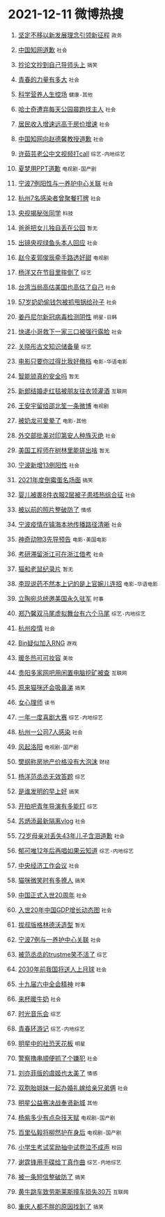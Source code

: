 # 2021-12-11 微博热搜 
1. [坚定不移以新发展理念引领新征程](https://m.weibo.cn/search?containerid=100103type%3D1%26t%3D10%26q%3D%23%E5%9D%9A%E5%AE%9A%E4%B8%8D%E7%A7%BB%E4%BB%A5%E6%96%B0%E5%8F%91%E5%B1%95%E7%90%86%E5%BF%B5%E5%BC%95%E9%A2%86%E6%96%B0%E5%BE%81%E7%A8%8B%23&isnewpage=1&extparam=seat%3D1%26pos%3D0%26dgr%3D0%26c_type%3D51%26filter_type%3Drealtimehot%26cate%3D10103%26display_time%3D1639177949%26pre_seqid%3D1639177949908019839235&luicode=10000011&lfid=106003type%3D25%26t%3D3%26disable_hot%3D1%26filter_type%3Drealtimehot) `政务` 

2. [中国知网道歉](https://m.weibo.cn/search?containerid=100103type%3D1%26t%3D10%26q%3D%23%E4%B8%AD%E5%9B%BD%E7%9F%A5%E7%BD%91%E9%81%93%E6%AD%89%23&isnewpage=1&extparam=seat%3D1%26filter_type%3Drealtimehot%26dgr%3D0%26cate%3D0%26pos%3D0%26realpos%3D1%26flag%3D0%26c_type%3D31%26display_time%3D1639177949%26pre_seqid%3D1639177949908019839235&luicode=10000011&lfid=106003type%3D25%26t%3D3%26disable_hot%3D1%26filter_type%3Drealtimehot) `社会` 

3. [抄论文抄到自己导师头上](https://m.weibo.cn/search?containerid=100103type%3D1%26t%3D10%26q%3D%23%E6%8A%84%E8%AE%BA%E6%96%87%E6%8A%84%E5%88%B0%E8%87%AA%E5%B7%B1%E5%AF%BC%E5%B8%88%E5%A4%B4%E4%B8%8A%23&isnewpage=1&extparam=seat%3D1%26filter_type%3Drealtimehot%26dgr%3D0%26cate%3D0%26pos%3D1%26realpos%3D2%26flag%3D2%26c_type%3D31%26display_time%3D1639177949%26pre_seqid%3D1639177949908019839235&luicode=10000011&lfid=106003type%3D25%26t%3D3%26disable_hot%3D1%26filter_type%3Drealtimehot) `搞笑` 

4. [青春的力量有多大](https://m.weibo.cn/search?containerid=100103type%3D1%26t%3D10%26q%3D%23%E9%9D%92%E6%98%A5%E7%9A%84%E5%8A%9B%E9%87%8F%E6%9C%89%E5%A4%9A%E5%A4%A7%23&isnewpage=1&extparam=seat%3D1%26filter_type%3Drealtimehot%26dgr%3D0%26cate%3D0%26pos%3D2%26realpos%3D3%26flag%3D0%26c_type%3D31%26display_time%3D1639177949%26pre_seqid%3D1639177949908019839235&luicode=10000011&lfid=106003type%3D25%26t%3D3%26disable_hot%3D1%26filter_type%3Drealtimehot) `社会` 

5. [科学营养人生控场](https://m.weibo.cn/search?containerid=100103type%3D1%26t%3D10%26q%3D%23%E7%A7%91%E5%AD%A6%E8%90%A5%E5%85%BB%E4%BA%BA%E7%94%9F%E6%8E%A7%E5%9C%BA%23&isnewpage=1&extparam=seat%3D1%26filter_type%3Drealtimehot%26dgr%3D0%26cate%3D0%26topic_ad%3D1%26pos%3D3%26c_type%3D31%26adid%3D141619%26display_time%3D1639177949%26pre_seqid%3D1639177949908019839235&luicode=10000011&lfid=106003type%3D25%26t%3D3%26disable_hot%3D1%26filter_type%3Drealtimehot) `健康-其他` 

6. [哈士奇遭弃每天公园晨跑找主人](https://m.weibo.cn/search?containerid=100103type%3D1%26t%3D10%26q%3D%23%E5%93%88%E5%A3%AB%E5%A5%87%E9%81%AD%E5%BC%83%E6%AF%8F%E5%A4%A9%E5%85%AC%E5%9B%AD%E6%99%A8%E8%B7%91%E6%89%BE%E4%B8%BB%E4%BA%BA%23&isnewpage=1&extparam=seat%3D1%26filter_type%3Drealtimehot%26dgr%3D0%26cate%3D0%26pos%3D4%26realpos%3D4%26flag%3D0%26c_type%3D31%26display_time%3D1639177949%26pre_seqid%3D1639177949908019839235&luicode=10000011&lfid=106003type%3D25%26t%3D3%26disable_hot%3D1%26filter_type%3Drealtimehot) `社会` 

7. [居民收入增速远高于房价增速](https://m.weibo.cn/search?containerid=100103type%3D1%26t%3D10%26q%3D%23%E5%B1%85%E6%B0%91%E6%94%B6%E5%85%A5%E5%A2%9E%E9%80%9F%E8%BF%9C%E9%AB%98%E4%BA%8E%E6%88%BF%E4%BB%B7%E5%A2%9E%E9%80%9F%23&isnewpage=1&extparam=seat%3D1%26filter_type%3Drealtimehot%26dgr%3D0%26cate%3D0%26pos%3D5%26realpos%3D5%26flag%3D0%26c_type%3D31%26display_time%3D1639177949%26pre_seqid%3D1639177949908019839235&luicode=10000011&lfid=106003type%3D25%26t%3D3%26disable_hot%3D1%26filter_type%3Drealtimehot) `社会` 

8. [中国知网向赵德馨教授道歉](https://m.weibo.cn/search?containerid=100103type%3D1%26t%3D10%26q%3D%23%E4%B8%AD%E5%9B%BD%E7%9F%A5%E7%BD%91%E5%90%91%E8%B5%B5%E5%BE%B7%E9%A6%A8%E6%95%99%E6%8E%88%E9%81%93%E6%AD%89%23&isnewpage=1&extparam=seat%3D1%26filter_type%3Drealtimehot%26dgr%3D0%26cate%3D0%26pos%3D6%26realpos%3D6%26flag%3D0%26c_type%3D31%26display_time%3D1639177949%26pre_seqid%3D1639177949908019839235&luicode=10000011&lfid=106003type%3D25%26t%3D3%26disable_hot%3D1%26filter_type%3Drealtimehot) `社会` 

9. [许茹芸老公中文视频打call](https://m.weibo.cn/search?containerid=100103type%3D1%26t%3D10%26q%3D%23%E8%AE%B8%E8%8C%B9%E8%8A%B8%E8%80%81%E5%85%AC%E4%B8%AD%E6%96%87%E8%A7%86%E9%A2%91%E6%89%93call%23&isnewpage=1&extparam=seat%3D1%26filter_type%3Drealtimehot%26dgr%3D0%26cate%3D0%26pos%3D7%26realpos%3D7%26flag%3D1024%26c_type%3D31%26display_time%3D1639177949%26pre_seqid%3D1639177949908019839235&luicode=10000011&lfid=106003type%3D25%26t%3D3%26disable_hot%3D1%26filter_type%3Drealtimehot) `综艺-内地综艺` 

10. [夏梦用PPT道歉](https://m.weibo.cn/search?containerid=100103type%3D1%26t%3D10%26q%3D%E5%A4%8F%E6%A2%A6%E7%94%A8PPT%E9%81%93%E6%AD%89&isnewpage=1&extparam=seat%3D1%26filter_type%3Drealtimehot%26dgr%3D0%26cate%3D0%26pos%3D8%26realpos%3D8%26flag%3D256%26c_type%3D31%26display_time%3D1639177949%26pre_seqid%3D1639177949908019839235&luicode=10000011&lfid=106003type%3D25%26t%3D3%26disable_hot%3D1%26filter_type%3Drealtimehot) `电视剧-国产剧` 

11. [宁波7例阳性与一养护中心关联](https://m.weibo.cn/search?containerid=100103type%3D1%26t%3D10%26q%3D%23%E5%AE%81%E6%B3%A27%E4%BE%8B%E9%98%B3%E6%80%A7%E4%B8%8E%E4%B8%80%E5%85%BB%E6%8A%A4%E4%B8%AD%E5%BF%83%E5%85%B3%E8%81%94%23&isnewpage=1&extparam=seat%3D1%26filter_type%3Drealtimehot%26dgr%3D0%26cate%3D0%26pos%3D9%26realpos%3D9%26flag%3D0%26c_type%3D31%26display_time%3D1639177949%26pre_seqid%3D1639177949908019839235&luicode=10000011&lfid=106003type%3D25%26t%3D3%26disable_hot%3D1%26filter_type%3Drealtimehot) `社会` 

12. [杭州7名感染者曾聚餐打牌](https://m.weibo.cn/search?containerid=100103type%3D1%26t%3D10%26q%3D%23%E6%9D%AD%E5%B7%9E7%E5%90%8D%E6%84%9F%E6%9F%93%E8%80%85%E6%9B%BE%E8%81%9A%E9%A4%90%E6%89%93%E7%89%8C%23&isnewpage=1&extparam=seat%3D1%26filter_type%3Drealtimehot%26dgr%3D0%26cate%3D0%26pos%3D10%26realpos%3D10%26flag%3D0%26c_type%3D31%26display_time%3D1639177949%26pre_seqid%3D1639177949908019839235&luicode=10000011&lfid=106003type%3D25%26t%3D3%26disable_hot%3D1%26filter_type%3Drealtimehot) `社会` 

13. [央视揭秘张同学](https://m.weibo.cn/search?containerid=100103type%3D1%26t%3D10%26q%3D%23%E5%A4%AE%E8%A7%86%E6%8F%AD%E7%A7%98%E5%BC%A0%E5%90%8C%E5%AD%A6%23&isnewpage=1&extparam=seat%3D1%26filter_type%3Drealtimehot%26dgr%3D0%26cate%3D0%26pos%3D11%26realpos%3D11%26flag%3D0%26c_type%3D31%26display_time%3D1639177949%26pre_seqid%3D1639177949908019839235&luicode=10000011&lfid=106003type%3D25%26t%3D3%26disable_hot%3D1%26filter_type%3Drealtimehot) `科技` 

14. [爸爸把女儿独自丢在公园](https://m.weibo.cn/search?containerid=100103type%3D1%26t%3D10%26q%3D%E7%88%B8%E7%88%B8%E6%8A%8A%E5%A5%B3%E5%84%BF%E7%8B%AC%E8%87%AA%E4%B8%A2%E5%9C%A8%E5%85%AC%E5%9B%AD&isnewpage=1&extparam=seat%3D1%26filter_type%3Drealtimehot%26dgr%3D0%26cate%3D0%26pos%3D12%26realpos%3D12%26flag%3D1%26c_type%3D31%26display_time%3D1639177949%26pre_seqid%3D1639177949908019839235&luicode=10000011&lfid=106003type%3D25%26t%3D3%26disable_hot%3D1%26filter_type%3Drealtimehot) `暂无` 

15. [出镜央视绿鱼头本人回应](https://m.weibo.cn/search?containerid=100103type%3D1%26t%3D10%26q%3D%23%E5%87%BA%E9%95%9C%E5%A4%AE%E8%A7%86%E7%BB%BF%E9%B1%BC%E5%A4%B4%E6%9C%AC%E4%BA%BA%E5%9B%9E%E5%BA%94%23&isnewpage=1&extparam=seat%3D1%26filter_type%3Drealtimehot%26dgr%3D0%26cate%3D0%26pos%3D13%26realpos%3D13%26flag%3D0%26c_type%3D31%26display_time%3D1639177949%26pre_seqid%3D1639177949908019839235&luicode=10000011&lfid=106003type%3D25%26t%3D3%26disable_hot%3D1%26filter_type%3Drealtimehot) `社会` 

16. [赵今麦郭俊辰牵手路透好甜](https://m.weibo.cn/search?containerid=100103type%3D1%26t%3D10%26q%3D%23%E8%B5%B5%E4%BB%8A%E9%BA%A6%E9%83%AD%E4%BF%8A%E8%BE%B0%E7%89%B5%E6%89%8B%E8%B7%AF%E9%80%8F%E5%A5%BD%E7%94%9C%23&isnewpage=1&extparam=seat%3D1%26filter_type%3Drealtimehot%26dgr%3D0%26cate%3D0%26pos%3D14%26realpos%3D14%26flag%3D0%26c_type%3D31%26display_time%3D1639177949%26pre_seqid%3D1639177949908019839235&luicode=10000011&lfid=106003type%3D25%26t%3D3%26disable_hot%3D1%26filter_type%3Drealtimehot) `电视剧` 

17. [杨洋又在节目里摔倒了](https://m.weibo.cn/search?containerid=100103type%3D1%26t%3D10%26q%3D%23%E6%9D%A8%E6%B4%8B%E5%8F%88%E5%9C%A8%E8%8A%82%E7%9B%AE%E9%87%8C%E6%91%94%E5%80%92%E4%BA%86%23&isnewpage=1&extparam=seat%3D1%26filter_type%3Drealtimehot%26dgr%3D0%26cate%3D0%26pos%3D15%26realpos%3D15%26flag%3D1024%26c_type%3D31%26display_time%3D1639177949%26pre_seqid%3D1639177949908019839235&luicode=10000011&lfid=106003type%3D25%26t%3D3%26disable_hot%3D1%26filter_type%3Drealtimehot) `综艺` 

18. [台湾当局高估美国也高估了自己](https://m.weibo.cn/search?containerid=100103type%3D1%26t%3D10%26q%3D%23%E5%8F%B0%E6%B9%BE%E5%BD%93%E5%B1%80%E9%AB%98%E4%BC%B0%E7%BE%8E%E5%9B%BD%E4%B9%9F%E9%AB%98%E4%BC%B0%E4%BA%86%E8%87%AA%E5%B7%B1%23&isnewpage=1&extparam=seat%3D1%26filter_type%3Drealtimehot%26dgr%3D0%26cate%3D0%26pos%3D16%26realpos%3D16%26flag%3D0%26c_type%3D31%26display_time%3D1639177949%26pre_seqid%3D1639177949908019839235&luicode=10000011&lfid=106003type%3D25%26t%3D3%26disable_hot%3D1%26filter_type%3Drealtimehot) `社会` 

19. [57岁奶奶偷钱包被抓甩锅给孙子](https://m.weibo.cn/search?containerid=100103type%3D1%26t%3D10%26q%3D%2357%E5%B2%81%E5%A5%B6%E5%A5%B6%E5%81%B7%E9%92%B1%E5%8C%85%E8%A2%AB%E6%8A%93%E7%94%A9%E9%94%85%E7%BB%99%E5%AD%99%E5%AD%90%23&isnewpage=1&extparam=seat%3D1%26filter_type%3Drealtimehot%26dgr%3D0%26cate%3D0%26pos%3D17%26realpos%3D17%26flag%3D0%26c_type%3D31%26display_time%3D1639177949%26pre_seqid%3D1639177949908019839235&luicode=10000011&lfid=106003type%3D25%26t%3D3%26disable_hot%3D1%26filter_type%3Drealtimehot) `社会` 

20. [姜丹尼尔新冠病毒检测阴性](https://m.weibo.cn/search?containerid=100103type%3D1%26t%3D10%26q%3D%23%E5%A7%9C%E4%B8%B9%E5%B0%BC%E5%B0%94%E6%96%B0%E5%86%A0%E7%97%85%E6%AF%92%E6%A3%80%E6%B5%8B%E9%98%B4%E6%80%A7%23&isnewpage=1&extparam=seat%3D1%26filter_type%3Drealtimehot%26dgr%3D0%26cate%3D0%26pos%3D18%26realpos%3D18%26flag%3D0%26c_type%3D31%26display_time%3D1639177949%26pre_seqid%3D1639177949908019839235&luicode=10000011&lfid=106003type%3D25%26t%3D3%26disable_hot%3D1%26filter_type%3Drealtimehot) `明星-日韩` 

21. [快递小哥救下一家三口被强行露脸](https://m.weibo.cn/search?containerid=100103type%3D1%26t%3D10%26q%3D%23%E5%BF%AB%E9%80%92%E5%B0%8F%E5%93%A5%E6%95%91%E4%B8%8B%E4%B8%80%E5%AE%B6%E4%B8%89%E5%8F%A3%E8%A2%AB%E5%BC%BA%E8%A1%8C%E9%9C%B2%E8%84%B8%23&isnewpage=1&extparam=seat%3D1%26filter_type%3Drealtimehot%26dgr%3D0%26cate%3D0%26pos%3D19%26realpos%3D19%26flag%3D0%26c_type%3D31%26display_time%3D1639177949%26pre_seqid%3D1639177949908019839235&luicode=10000011&lfid=106003type%3D25%26t%3D3%26disable_hot%3D1%26filter_type%3Drealtimehot) `社会` 

22. [关晓彤古文知识储备量](https://m.weibo.cn/search?containerid=100103type%3D1%26t%3D10%26q%3D%23%E5%85%B3%E6%99%93%E5%BD%A4%E5%8F%A4%E6%96%87%E7%9F%A5%E8%AF%86%E5%82%A8%E5%A4%87%E9%87%8F%23&isnewpage=1&extparam=seat%3D1%26filter_type%3Drealtimehot%26dgr%3D0%26cate%3D0%26pos%3D20%26realpos%3D20%26flag%3D0%26c_type%3D31%26display_time%3D1639177949%26pre_seqid%3D1639177949908019839235&luicode=10000011&lfid=106003type%3D25%26t%3D3%26disable_hot%3D1%26filter_type%3Drealtimehot) `综艺` 

23. [电影只要你过得比我好撤档](https://m.weibo.cn/search?containerid=100103type%3D1%26t%3D10%26q%3D%23%E7%94%B5%E5%BD%B1%E5%8F%AA%E8%A6%81%E4%BD%A0%E8%BF%87%E5%BE%97%E6%AF%94%E6%88%91%E5%A5%BD%E6%92%A4%E6%A1%A3%23&isnewpage=1&extparam=seat%3D1%26filter_type%3Drealtimehot%26dgr%3D0%26cate%3D0%26pos%3D21%26realpos%3D21%26flag%3D513%26c_type%3D31%26display_time%3D1639177949%26pre_seqid%3D1639177949908019839235&luicode=10000011&lfid=106003type%3D25%26t%3D3%26disable_hot%3D1%26filter_type%3Drealtimehot) `电影-华语电影` 

24. [智能锁真的安全吗](https://m.weibo.cn/search?containerid=100103type%3D1%26t%3D10%26q%3D%E6%99%BA%E8%83%BD%E9%94%81%E7%9C%9F%E7%9A%84%E5%AE%89%E5%85%A8%E5%90%97&isnewpage=1&extparam=seat%3D1%26filter_type%3Drealtimehot%26dgr%3D0%26cate%3D0%26pos%3D22%26realpos%3D22%26flag%3D0%26c_type%3D31%26display_time%3D1639177949%26pre_seqid%3D1639177949908019839235&luicode=10000011&lfid=106003type%3D25%26t%3D3%26disable_hot%3D1%26filter_type%3Drealtimehot) `暂无` 

25. [新郎结婚走红毯被朋友往衣领灌酒](https://m.weibo.cn/search?containerid=100103type%3D1%26t%3D10%26q%3D%23%E6%96%B0%E9%83%8E%E7%BB%93%E5%A9%9A%E8%B5%B0%E7%BA%A2%E6%AF%AF%E8%A2%AB%E6%9C%8B%E5%8F%8B%E5%BE%80%E8%A1%A3%E9%A2%86%E7%81%8C%E9%85%92%23&isnewpage=1&extparam=seat%3D1%26filter_type%3Drealtimehot%26dgr%3D0%26cate%3D0%26pos%3D23%26realpos%3D23%26flag%3D0%26c_type%3D31%26display_time%3D1639177949%26pre_seqid%3D1639177949908019839235&luicode=10000011&lfid=106003type%3D25%26t%3D3%26disable_hot%3D1%26filter_type%3Drealtimehot) `互联网` 

26. [王安宇留给邵北笙一条微博](https://m.weibo.cn/search?containerid=100103type%3D1%26t%3D10%26q%3D%23%E7%8E%8B%E5%AE%89%E5%AE%87%E7%95%99%E7%BB%99%E9%82%B5%E5%8C%97%E7%AC%99%E4%B8%80%E6%9D%A1%E5%BE%AE%E5%8D%9A%23&isnewpage=1&extparam=seat%3D1%26filter_type%3Drealtimehot%26dgr%3D0%26cate%3D0%26pos%3D24%26realpos%3D24%26flag%3D257%26c_type%3D31%26display_time%3D1639177949%26pre_seqid%3D1639177949908019839235&luicode=10000011&lfid=106003type%3D25%26t%3D3%26disable_hot%3D1%26filter_type%3Drealtimehot) `电视剧` 

27. [被奶龙可爱晕了](https://m.weibo.cn/search?containerid=100103type%3D1%26t%3D10%26q%3D%23%E8%A2%AB%E5%A5%B6%E9%BE%99%E5%8F%AF%E7%88%B1%E6%99%95%E4%BA%86%23&isnewpage=1&extparam=seat%3D1%26filter_type%3Drealtimehot%26dgr%3D0%26cate%3D0%26pos%3D25%26realpos%3D25%26flag%3D0%26c_type%3D31%26display_time%3D1639177949%26pre_seqid%3D1639177949908019839235&luicode=10000011&lfid=106003type%3D25%26t%3D3%26disable_hot%3D1%26filter_type%3Drealtimehot) `电影-其他` 

28. [外交部批美对印第安人种族灭绝](https://m.weibo.cn/search?containerid=100103type%3D1%26t%3D10%26q%3D%23%E5%A4%96%E4%BA%A4%E9%83%A8%E6%89%B9%E7%BE%8E%E5%AF%B9%E5%8D%B0%E7%AC%AC%E5%AE%89%E4%BA%BA%E7%A7%8D%E6%97%8F%E7%81%AD%E7%BB%9D%23&isnewpage=1&extparam=seat%3D1%26filter_type%3Drealtimehot%26dgr%3D0%26cate%3D0%26pos%3D26%26realpos%3D26%26flag%3D1%26c_type%3D31%26display_time%3D1639177949%26pre_seqid%3D1639177949908019839235&luicode=10000011&lfid=106003type%3D25%26t%3D3%26disable_hot%3D1%26filter_type%3Drealtimehot) `社会` 

29. [美国工程师在树林里能搓出啥](https://m.weibo.cn/search?containerid=100103type%3D1%26t%3D10%26q%3D%E7%BE%8E%E5%9B%BD%E5%B7%A5%E7%A8%8B%E5%B8%88%E5%9C%A8%E6%A0%91%E6%9E%97%E9%87%8C%E8%83%BD%E6%90%93%E5%87%BA%E5%95%A5&isnewpage=1&extparam=seat%3D1%26filter_type%3Drealtimehot%26dgr%3D0%26cate%3D0%26pos%3D27%26realpos%3D27%26flag%3D0%26c_type%3D31%26display_time%3D1639177949%26pre_seqid%3D1639177949908019839235&luicode=10000011&lfid=106003type%3D25%26t%3D3%26disable_hot%3D1%26filter_type%3Drealtimehot) `暂无` 

30. [宁波新增13例阳性](https://m.weibo.cn/search?containerid=100103type%3D1%26t%3D10%26q%3D%23%E5%AE%81%E6%B3%A2%E6%96%B0%E5%A2%9E13%E4%BE%8B%E9%98%B3%E6%80%A7%23&isnewpage=1&extparam=seat%3D1%26filter_type%3Drealtimehot%26dgr%3D0%26cate%3D0%26pos%3D28%26realpos%3D28%26flag%3D0%26c_type%3D31%26display_time%3D1639177949%26pre_seqid%3D1639177949908019839235&luicode=10000011&lfid=106003type%3D25%26t%3D3%26disable_hot%3D1%26filter_type%3Drealtimehot) `社会` 

31. [2021年度倒霉蛋名场面](https://m.weibo.cn/search?containerid=100103type%3D1%26t%3D10%26q%3D%232021%E5%B9%B4%E5%BA%A6%E5%80%92%E9%9C%89%E8%9B%8B%E5%90%8D%E5%9C%BA%E9%9D%A2%23&isnewpage=1&extparam=seat%3D1%26filter_type%3Drealtimehot%26dgr%3D0%26cate%3D0%26pos%3D29%26realpos%3D29%26flag%3D1%26c_type%3D31%26display_time%3D1639177949%26pre_seqid%3D1639177949908019839235&luicode=10000011&lfid=106003type%3D25%26t%3D3%26disable_hot%3D1%26filter_type%3Drealtimehot) `搞笑` 

32. [婴儿被裹8件衣服2层被子患捂热综合征](https://m.weibo.cn/search?containerid=100103type%3D1%26t%3D10%26q%3D%23%E5%A9%B4%E5%84%BF%E8%A2%AB%E8%A3%B98%E4%BB%B6%E8%A1%A3%E6%9C%8D2%E5%B1%82%E8%A2%AB%E5%AD%90%E6%82%A3%E6%8D%82%E7%83%AD%E7%BB%BC%E5%90%88%E5%BE%81%23&isnewpage=1&extparam=seat%3D1%26filter_type%3Drealtimehot%26dgr%3D0%26cate%3D0%26pos%3D30%26realpos%3D30%26flag%3D0%26c_type%3D31%26display_time%3D1639177949%26pre_seqid%3D1639177949908019839235&luicode=10000011&lfid=106003type%3D25%26t%3D3%26disable_hot%3D1%26filter_type%3Drealtimehot) `社会` 

33. [被以前的照片整破防了](https://m.weibo.cn/search?containerid=100103type%3D1%26t%3D10%26q%3D%23%E8%A2%AB%E4%BB%A5%E5%89%8D%E7%9A%84%E7%85%A7%E7%89%87%E6%95%B4%E7%A0%B4%E9%98%B2%E4%BA%86%23&isnewpage=1&extparam=seat%3D1%26filter_type%3Drealtimehot%26dgr%3D0%26cate%3D0%26pos%3D31%26realpos%3D31%26flag%3D0%26c_type%3D31%26display_time%3D1639177949%26pre_seqid%3D1639177949908019839235&luicode=10000011&lfid=106003type%3D25%26t%3D3%26disable_hot%3D1%26filter_type%3Drealtimehot) `情感` 

34. [宁波疫情在镇海本地传播路径清晰](https://m.weibo.cn/search?containerid=100103type%3D1%26t%3D10%26q%3D%23%E5%AE%81%E6%B3%A2%E7%96%AB%E6%83%85%E5%9C%A8%E9%95%87%E6%B5%B7%E6%9C%AC%E5%9C%B0%E4%BC%A0%E6%92%AD%E8%B7%AF%E5%BE%84%E6%B8%85%E6%99%B0%23&isnewpage=1&extparam=seat%3D1%26filter_type%3Drealtimehot%26dgr%3D0%26cate%3D0%26pos%3D32%26realpos%3D32%26flag%3D0%26c_type%3D31%26display_time%3D1639177949%26pre_seqid%3D1639177949908019839235&luicode=10000011&lfid=106003type%3D25%26t%3D3%26disable_hot%3D1%26filter_type%3Drealtimehot) `社会` 

35. [神奇动物3先导预告](https://m.weibo.cn/search?containerid=100103type%3D1%26t%3D10%26q%3D%23%E7%A5%9E%E5%A5%87%E5%8A%A8%E7%89%A93%E5%85%88%E5%AF%BC%E9%A2%84%E5%91%8A%23&isnewpage=1&extparam=seat%3D1%26filter_type%3Drealtimehot%26dgr%3D0%26cate%3D0%26pos%3D33%26realpos%3D33%26flag%3D0%26c_type%3D31%26display_time%3D1639177949%26pre_seqid%3D1639177949908019839235&luicode=10000011&lfid=106003type%3D25%26t%3D3%26disable_hot%3D1%26filter_type%3Drealtimehot) `电影-美国电影` 

36. [考研滞留浙江可在浙江借考](https://m.weibo.cn/search?containerid=100103type%3D1%26t%3D10%26q%3D%23%E8%80%83%E7%A0%94%E6%BB%9E%E7%95%99%E6%B5%99%E6%B1%9F%E5%8F%AF%E5%9C%A8%E6%B5%99%E6%B1%9F%E5%80%9F%E8%80%83%23&isnewpage=1&extparam=seat%3D1%26filter_type%3Drealtimehot%26dgr%3D0%26cate%3D0%26pos%3D34%26realpos%3D34%26flag%3D0%26c_type%3D31%26display_time%3D1639177949%26pre_seqid%3D1639177949908019839235&luicode=10000011&lfid=106003type%3D25%26t%3D3%26disable_hot%3D1%26filter_type%3Drealtimehot) `社会` 

37. [猫和老鼠纪录片](https://m.weibo.cn/search?containerid=100103type%3D1%26t%3D10%26q%3D%E7%8C%AB%E5%92%8C%E8%80%81%E9%BC%A0%E7%BA%AA%E5%BD%95%E7%89%87&isnewpage=1&extparam=seat%3D1%26filter_type%3Drealtimehot%26dgr%3D0%26cate%3D0%26pos%3D35%26realpos%3D35%26flag%3D1%26c_type%3D31%26display_time%3D1639177949%26pre_seqid%3D1639177949908019839235&luicode=10000011&lfid=106003type%3D25%26t%3D3%26disable_hot%3D1%26filter_type%3Drealtimehot) `暂无` 

38. [李现说药不然本上记的是上官婉儿连招](https://m.weibo.cn/search?containerid=100103type%3D1%26t%3D10%26q%3D%23%E6%9D%8E%E7%8E%B0%E8%AF%B4%E8%8D%AF%E4%B8%8D%E7%84%B6%E6%9C%AC%E4%B8%8A%E8%AE%B0%E7%9A%84%E6%98%AF%E4%B8%8A%E5%AE%98%E5%A9%89%E5%84%BF%E8%BF%9E%E6%8B%9B%23&isnewpage=1&extparam=seat%3D1%26filter_type%3Drealtimehot%26dgr%3D0%26cate%3D0%26pos%3D36%26realpos%3D36%26flag%3D512%26c_type%3D31%26display_time%3D1639177949%26pre_seqid%3D1639177949908019839235&luicode=10000011&lfid=106003type%3D25%26t%3D3%26disable_hot%3D1%26filter_type%3Drealtimehot) `电影-华语电影` 

39. [立陶宛总统邀美国永久驻军](https://m.weibo.cn/search?containerid=100103type%3D1%26t%3D10%26q%3D%23%E7%AB%8B%E9%99%B6%E5%AE%9B%E6%80%BB%E7%BB%9F%E9%82%80%E7%BE%8E%E5%9B%BD%E6%B0%B8%E4%B9%85%E9%A9%BB%E5%86%9B%23&isnewpage=1&extparam=seat%3D1%26filter_type%3Drealtimehot%26dgr%3D0%26cate%3D0%26pos%3D37%26realpos%3D37%26flag%3D0%26c_type%3D31%26display_time%3D1639177949%26pre_seqid%3D1639177949908019839235&luicode=10000011&lfid=106003type%3D25%26t%3D3%26disable_hot%3D1%26filter_type%3Drealtimehot) `时事` 

40. [郑乃馨双马尾虚拟舞台有六个马尾](https://m.weibo.cn/search?containerid=100103type%3D1%26t%3D10%26q%3D%23%E9%83%91%E4%B9%83%E9%A6%A8%E5%8F%8C%E9%A9%AC%E5%B0%BE%E8%99%9A%E6%8B%9F%E8%88%9E%E5%8F%B0%E6%9C%89%E5%85%AD%E4%B8%AA%E9%A9%AC%E5%B0%BE%23&isnewpage=1&extparam=seat%3D1%26filter_type%3Drealtimehot%26dgr%3D0%26cate%3D0%26pos%3D38%26realpos%3D38%26flag%3D0%26c_type%3D31%26display_time%3D1639177949%26pre_seqid%3D1639177949908019839235&luicode=10000011&lfid=106003type%3D25%26t%3D3%26disable_hot%3D1%26filter_type%3Drealtimehot) `综艺-内地综艺` 

41. [杭州疫情](https://m.weibo.cn/search?containerid=100103type%3D1%26t%3D10%26q%3D%E6%9D%AD%E5%B7%9E%E7%96%AB%E6%83%85&isnewpage=1&extparam=seat%3D1%26filter_type%3Drealtimehot%26dgr%3D0%26cate%3D0%26pos%3D39%26realpos%3D39%26flag%3D0%26c_type%3D31%26display_time%3D1639177949%26pre_seqid%3D1639177949908019839235&luicode=10000011&lfid=106003type%3D25%26t%3D3%26disable_hot%3D1%26filter_type%3Drealtimehot) `社会` 

42. [Bin疑似加入RNG](https://m.weibo.cn/search?containerid=100103type%3D1%26t%3D10%26q%3DBin%E7%96%91%E4%BC%BC%E5%8A%A0%E5%85%A5RNG&isnewpage=1&extparam=seat%3D1%26filter_type%3Drealtimehot%26dgr%3D0%26cate%3D0%26pos%3D40%26realpos%3D40%26flag%3D0%26c_type%3D31%26display_time%3D1639177949%26pre_seqid%3D1639177949908019839235&luicode=10000011&lfid=106003type%3D25%26t%3D3%26disable_hot%3D1%26filter_type%3Drealtimehot) `游戏` 

43. [暖冬热可可妆容](https://m.weibo.cn/search?containerid=100103type%3D1%26t%3D10%26q%3D%23%E6%9A%96%E5%86%AC%E7%83%AD%E5%8F%AF%E5%8F%AF%E5%A6%86%E5%AE%B9%23&isnewpage=1&extparam=seat%3D1%26filter_type%3Drealtimehot%26dgr%3D0%26cate%3D0%26pos%3D41%26realpos%3D41%26flag%3D1%26c_type%3D31%26display_time%3D1639177949%26pre_seqid%3D1639177949908019839235&luicode=10000011&lfid=106003type%3D25%26t%3D3%26disable_hot%3D1%26filter_type%3Drealtimehot) `美妆` 

44. [贵阳多家网吧用闲置电脑挖矿被查](https://m.weibo.cn/search?containerid=100103type%3D1%26t%3D10%26q%3D%23%E8%B4%B5%E9%98%B3%E5%A4%9A%E5%AE%B6%E7%BD%91%E5%90%A7%E7%94%A8%E9%97%B2%E7%BD%AE%E7%94%B5%E8%84%91%E6%8C%96%E7%9F%BF%E8%A2%AB%E6%9F%A5%23&isnewpage=1&extparam=seat%3D1%26filter_type%3Drealtimehot%26dgr%3D0%26cate%3D0%26pos%3D42%26realpos%3D42%26flag%3D0%26c_type%3D31%26display_time%3D1639177949%26pre_seqid%3D1639177949908019839235&luicode=10000011&lfid=106003type%3D25%26t%3D3%26disable_hot%3D1%26filter_type%3Drealtimehot) `互联网` 

45. [原来猫咪还会吸鼻涕](https://m.weibo.cn/search?containerid=100103type%3D1%26t%3D10%26q%3D%23%E5%8E%9F%E6%9D%A5%E7%8C%AB%E5%92%AA%E8%BF%98%E4%BC%9A%E5%90%B8%E9%BC%BB%E6%B6%95%23&isnewpage=1&extparam=seat%3D1%26filter_type%3Drealtimehot%26dgr%3D0%26cate%3D0%26pos%3D43%26realpos%3D43%26flag%3D0%26c_type%3D31%26display_time%3D1639177949%26pre_seqid%3D1639177949908019839235&luicode=10000011&lfid=106003type%3D25%26t%3D3%26disable_hot%3D1%26filter_type%3Drealtimehot) `搞笑` 

46. [女心理师](https://m.weibo.cn/search?containerid=100103type%3D1%26t%3D10%26q%3D%E5%A5%B3%E5%BF%83%E7%90%86%E5%B8%88&isnewpage=1&extparam=seat%3D1%26filter_type%3Drealtimehot%26dgr%3D0%26cate%3D0%26pos%3D44%26realpos%3D44%26flag%3D256%26c_type%3D31%26display_time%3D1639177949%26pre_seqid%3D1639177949908019839235&luicode=10000011&lfid=106003type%3D25%26t%3D3%26disable_hot%3D1%26filter_type%3Drealtimehot) `读书` 

47. [一年一度喜剧大赛](https://m.weibo.cn/search?containerid=100103type%3D1%26t%3D10%26q%3D%E4%B8%80%E5%B9%B4%E4%B8%80%E5%BA%A6%E5%96%9C%E5%89%A7%E5%A4%A7%E8%B5%9B&isnewpage=1&extparam=seat%3D1%26filter_type%3Drealtimehot%26dgr%3D0%26cate%3D0%26pos%3D45%26realpos%3D45%26flag%3D1024%26c_type%3D31%26display_time%3D1639177949%26pre_seqid%3D1639177949908019839235&luicode=10000011&lfid=106003type%3D25%26t%3D3%26disable_hot%3D1%26filter_type%3Drealtimehot) `综艺-内地综艺` 

48. [杭州一公司7人感染](https://m.weibo.cn/search?containerid=100103type%3D1%26t%3D10%26q%3D%23%E6%9D%AD%E5%B7%9E%E4%B8%80%E5%85%AC%E5%8F%B87%E4%BA%BA%E6%84%9F%E6%9F%93%23&isnewpage=1&extparam=seat%3D1%26filter_type%3Drealtimehot%26dgr%3D0%26cate%3D0%26pos%3D46%26realpos%3D46%26flag%3D0%26c_type%3D31%26display_time%3D1639177949%26pre_seqid%3D1639177949908019839235&luicode=10000011&lfid=106003type%3D25%26t%3D3%26disable_hot%3D1%26filter_type%3Drealtimehot) `社会` 

49. [风起洛阳](https://m.weibo.cn/search?containerid=100103type%3D1%26t%3D10%26q%3D%E9%A3%8E%E8%B5%B7%E6%B4%9B%E9%98%B3&isnewpage=1&extparam=seat%3D1%26filter_type%3Drealtimehot%26dgr%3D0%26cate%3D0%26pos%3D47%26realpos%3D47%26flag%3D256%26c_type%3D31%26display_time%3D1639177949%26pre_seqid%3D1639177949908019839235&luicode=10000011&lfid=106003type%3D25%26t%3D3%26disable_hot%3D1%26filter_type%3Drealtimehot) `电视剧-国产剧` 

50. [樊纲称房地产价格没有大泡沫](https://m.weibo.cn/search?containerid=100103type%3D1%26t%3D10%26q%3D%23%E6%A8%8A%E7%BA%B2%E7%A7%B0%E6%88%BF%E5%9C%B0%E4%BA%A7%E4%BB%B7%E6%A0%BC%E6%B2%A1%E6%9C%89%E5%A4%A7%E6%B3%A1%E6%B2%AB%23&isnewpage=1&extparam=seat%3D1%26filter_type%3Drealtimehot%26dgr%3D0%26cate%3D0%26pos%3D48%26realpos%3D48%26flag%3D0%26c_type%3D31%26display_time%3D1639177949%26pre_seqid%3D1639177949908019839235&luicode=10000011&lfid=106003type%3D25%26t%3D3%26disable_hot%3D1%26filter_type%3Drealtimehot) `财经` 

51. [杨洋范丞丞无效答题](https://m.weibo.cn/search?containerid=100103type%3D1%26t%3D10%26q%3D%23%E6%9D%A8%E6%B4%8B%E8%8C%83%E4%B8%9E%E4%B8%9E%E6%97%A0%E6%95%88%E7%AD%94%E9%A2%98%23&isnewpage=1&extparam=seat%3D1%26filter_type%3Drealtimehot%26dgr%3D0%26cate%3D0%26pos%3D49%26realpos%3D49%26flag%3D1024%26c_type%3D31%26display_time%3D1639177949%26pre_seqid%3D1639177949908019839235&luicode=10000011&lfid=106003type%3D25%26t%3D3%26disable_hot%3D1%26filter_type%3Drealtimehot) `综艺` 

52. [是谁发明的早上好](https://m.weibo.cn/search?containerid=100103type%3D1%26t%3D10%26q%3D%23%E6%98%AF%E8%B0%81%E5%8F%91%E6%98%8E%E7%9A%84%E6%97%A9%E4%B8%8A%E5%A5%BD%23&isnewpage=1&extparam=seat%3D1%26filter_type%3Drealtimehot%26dgr%3D0%26cate%3D0%26pos%3D50%26realpos%3D50%26flag%3D1%26c_type%3D31%26display_time%3D1639177949%26pre_seqid%3D1639177949908019839235&luicode=10000011&lfid=106003type%3D25%26t%3D3%26disable_hot%3D1%26filter_type%3Drealtimehot) `搞笑` 

53. [开拍吧青年导演有多能打](https://m.weibo.cn/search?containerid=100103type%3D1%26t%3D10%26q%3D%23%E5%BC%80%E6%8B%8D%E5%90%A7%E9%9D%92%E5%B9%B4%E5%AF%BC%E6%BC%94%E6%9C%89%E5%A4%9A%E8%83%BD%E6%89%93%23&isnewpage=1&extparam=seat%3D1%26filter_type%3Drealtimehot%26dgr%3D0%26cate%3D0%26topic_ad%3D1%26pos%3D6%26c_type%3D31%26adid%3D141718%26display_time%3D1639174333%26pre_seqid%3D1639174333823919839231&luicode=10000011&lfid=106003type%3D25%26t%3D3%26disable_hot%3D1%26filter_type%3Drealtimehot) `综艺` 

54. [苏炳添最新隔离vlog](https://m.weibo.cn/search?containerid=100103type%3D1%26t%3D10%26q%3D%23%E8%8B%8F%E7%82%B3%E6%B7%BB%E6%9C%80%E6%96%B0%E9%9A%94%E7%A6%BBvlog%23&isnewpage=1&extparam=seat%3D1%26filter_type%3Drealtimehot%26dgr%3D0%26cate%3D0%26pos%3D29%26realpos%3D29%26flag%3D0%26c_type%3D31%26display_time%3D1639174333%26pre_seqid%3D1639174333823919839231&luicode=10000011&lfid=106003type%3D25%26t%3D3%26disable_hot%3D1%26filter_type%3Drealtimehot) `社会` 

55. [72岁母亲对丢失43年儿子含泪道歉](https://m.weibo.cn/search?containerid=100103type%3D1%26t%3D10%26q%3D%2372%E5%B2%81%E6%AF%8D%E4%BA%B2%E5%AF%B9%E4%B8%A2%E5%A4%B143%E5%B9%B4%E5%84%BF%E5%AD%90%E5%90%AB%E6%B3%AA%E9%81%93%E6%AD%89%23&isnewpage=1&extparam=seat%3D1%26filter_type%3Drealtimehot%26dgr%3D0%26cate%3D0%26pos%3D47%26realpos%3D47%26flag%3D0%26c_type%3D31%26display_time%3D1639174333%26pre_seqid%3D1639174333823919839231&luicode=10000011&lfid=106003type%3D25%26t%3D3%26disable_hot%3D1%26filter_type%3Drealtimehot) `社会` 

56. [郁可唯12年后再唱如果云知道](https://m.weibo.cn/search?containerid=100103type%3D1%26t%3D10%26q%3D%23%E9%83%81%E5%8F%AF%E5%94%AF12%E5%B9%B4%E5%90%8E%E5%86%8D%E5%94%B1%E5%A6%82%E6%9E%9C%E4%BA%91%E7%9F%A5%E9%81%93%23&isnewpage=1&extparam=seat%3D1%26filter_type%3Drealtimehot%26dgr%3D0%26cate%3D0%26pos%3D48%26realpos%3D48%26flag%3D1024%26c_type%3D31%26display_time%3D1639174333%26pre_seqid%3D1639174333823919839231&luicode=10000011&lfid=106003type%3D25%26t%3D3%26disable_hot%3D1%26filter_type%3Drealtimehot) `综艺-内地综艺` 

57. [中央经济工作会议](https://m.weibo.cn/search?containerid=100103type%3D1%26t%3D10%26q%3D%23%E4%B8%AD%E5%A4%AE%E7%BB%8F%E6%B5%8E%E5%B7%A5%E4%BD%9C%E4%BC%9A%E8%AE%AE%23&isnewpage=1&extparam=seat%3D1%26filter_type%3Drealtimehot%26dgr%3D0%26cate%3D0%26pos%3D49%26realpos%3D49%26flag%3D0%26c_type%3D31%26display_time%3D1639174333%26pre_seqid%3D1639174333823919839231&luicode=10000011&lfid=106003type%3D25%26t%3D3%26disable_hot%3D1%26filter_type%3Drealtimehot) `社会` 

58. [猫咪微笑时有多撩人](https://m.weibo.cn/search?containerid=100103type%3D1%26t%3D10%26q%3D%23%E7%8C%AB%E5%92%AA%E5%BE%AE%E7%AC%91%E6%97%B6%E6%9C%89%E5%A4%9A%E6%92%A9%E4%BA%BA%23&isnewpage=1&extparam=seat%3D1%26filter_type%3Drealtimehot%26dgr%3D0%26cate%3D0%26pos%3D50%26realpos%3D50%26flag%3D0%26c_type%3D31%26display_time%3D1639174333%26pre_seqid%3D1639174333823919839231&luicode=10000011&lfid=106003type%3D25%26t%3D3%26disable_hot%3D1%26filter_type%3Drealtimehot) `搞笑` 

59. [中国正式入世20周年](https://m.weibo.cn/search?containerid=100103type%3D1%26t%3D10%26q%3D%23%E4%B8%AD%E5%9B%BD%E6%AD%A3%E5%BC%8F%E5%85%A5%E4%B8%9620%E5%91%A8%E5%B9%B4%23&isnewpage=1&extparam=seat%3D1%26filter_type%3Drealtimehot%26dgr%3D0%26cate%3D0%26pos%3D31%26realpos%3D32%26flag%3D0%26c_type%3D31%26display_time%3D1639170652%26pre_seqid%3D16391706528750253652382&luicode=10000011&lfid=106003type%3D25%26t%3D3%26disable_hot%3D1%26filter_type%3Drealtimehot) `社会` 

60. [入世20年中国GDP增长动态图](https://m.weibo.cn/search?containerid=100103type%3D1%26t%3D10%26q%3D%23%E5%85%A5%E4%B8%9620%E5%B9%B4%E4%B8%AD%E5%9B%BDGDP%E5%A2%9E%E9%95%BF%E5%8A%A8%E6%80%81%E5%9B%BE%23&isnewpage=1&extparam=seat%3D1%26filter_type%3Drealtimehot%26dgr%3D0%26cate%3D0%26pos%3D34%26realpos%3D35%26flag%3D0%26c_type%3D31%26display_time%3D1639170652%26pre_seqid%3D16391706528750253652382&luicode=10000011&lfid=106003type%3D25%26t%3D3%26disable_hot%3D1%26filter_type%3Drealtimehot) `社会` 

61. [拔叔版格林德沃造型](https://m.weibo.cn/search?containerid=100103type%3D1%26t%3D10%26q%3D%E6%8B%94%E5%8F%94%E7%89%88%E6%A0%BC%E6%9E%97%E5%BE%B7%E6%B2%83%E9%80%A0%E5%9E%8B&isnewpage=1&extparam=seat%3D1%26filter_type%3Drealtimehot%26dgr%3D0%26cate%3D0%26pos%3D40%26realpos%3D41%26flag%3D1%26c_type%3D31%26display_time%3D1639170652%26pre_seqid%3D16391706528750253652382&luicode=10000011&lfid=106003type%3D25%26t%3D3%26disable_hot%3D1%26filter_type%3Drealtimehot) `暂无` 

62. [宁波7例与一养护中心关联](https://m.weibo.cn/search?containerid=100103type%3D1%26t%3D10%26q%3D%23%E5%AE%81%E6%B3%A27%E4%BE%8B%E4%B8%8E%E4%B8%80%E5%85%BB%E6%8A%A4%E4%B8%AD%E5%BF%83%E5%85%B3%E8%81%94%23&isnewpage=1&extparam=seat%3D1%26filter_type%3Drealtimehot%26dgr%3D0%26cate%3D0%26pos%3D41%26realpos%3D42%26flag%3D0%26c_type%3D31%26display_time%3D1639170652%26pre_seqid%3D16391706528750253652382&luicode=10000011&lfid=106003type%3D25%26t%3D3%26disable_hot%3D1%26filter_type%3Drealtimehot) `社会` 

63. [被范丞丞的trustme笑不活了](https://m.weibo.cn/search?containerid=100103type%3D1%26t%3D10%26q%3D%23%E8%A2%AB%E8%8C%83%E4%B8%9E%E4%B8%9E%E7%9A%84trustme%E7%AC%91%E4%B8%8D%E6%B4%BB%E4%BA%86%23&isnewpage=1&extparam=seat%3D1%26filter_type%3Drealtimehot%26dgr%3D0%26cate%3D0%26pos%3D47%26realpos%3D48%26flag%3D1024%26c_type%3D31%26display_time%3D1639170652%26pre_seqid%3D16391706528750253652382&luicode=10000011&lfid=106003type%3D25%26t%3D3%26disable_hot%3D1%26filter_type%3Drealtimehot) `综艺` 

64. [2030年前我国将送人上月球](https://m.weibo.cn/search?containerid=100103type%3D1%26t%3D10%26q%3D%232030%E5%B9%B4%E5%89%8D%E6%88%91%E5%9B%BD%E5%B0%86%E9%80%81%E4%BA%BA%E4%B8%8A%E6%9C%88%E7%90%83%23&isnewpage=1&extparam=seat%3D1%26filter_type%3Drealtimehot%26dgr%3D0%26cate%3D0%26pos%3D49%26realpos%3D50%26flag%3D0%26c_type%3D31%26display_time%3D1639170652%26pre_seqid%3D16391706528750253652382&luicode=10000011&lfid=106003type%3D25%26t%3D3%26disable_hot%3D1%26filter_type%3Drealtimehot) `社会` 

65. [十九届六中全会精神](https://m.weibo.cn/search?containerid=100103type%3D1%26t%3D10%26q%3D%23%E5%8D%81%E4%B9%9D%E5%B1%8A%E5%85%AD%E4%B8%AD%E5%85%A8%E4%BC%9A%E7%B2%BE%E7%A5%9E%23&isnewpage=1&extparam=seat%3D1%26pos%3D0%26dgr%3D0%26c_type%3D51%26filter_type%3Drealtimehot%26cate%3D10103%26display_time%3D1639167192%26pre_seqid%3D16391671920160368314346&luicode=10000011&lfid=106003type%3D25%26t%3D3%26disable_hot%3D1%26filter_type%3Drealtimehot) `时事` 

66. [来杯暖牛奶](https://m.weibo.cn/search?containerid=100103type%3D1%26t%3D10%26q%3D%23%E6%9D%A5%E6%9D%AF%E6%9A%96%E7%89%9B%E5%A5%B6%23&isnewpage=1&extparam=seat%3D1%26filter_type%3Drealtimehot%26dgr%3D0%26cate%3D0%26topic_ad%3D1%26pos%3D3%26c_type%3D31%26adid%3D141632%26display_time%3D1639167192%26pre_seqid%3D16391671920160368314346&luicode=10000011&lfid=106003type%3D25%26t%3D3%26disable_hot%3D1%26filter_type%3Drealtimehot) `社会` 

67. [时光音乐会](https://m.weibo.cn/search?containerid=100103type%3D1%26t%3D10%26q%3D%E6%97%B6%E5%85%89%E9%9F%B3%E4%B9%90%E4%BC%9A&isnewpage=1&extparam=seat%3D1%26filter_type%3Drealtimehot%26dgr%3D0%26cate%3D0%26pos%3D38%26realpos%3D38%26flag%3D1024%26c_type%3D31%26display_time%3D1639167192%26pre_seqid%3D16391671920160368314346&luicode=10000011&lfid=106003type%3D25%26t%3D3%26disable_hot%3D1%26filter_type%3Drealtimehot) `综艺` 

68. [青春环游记](https://m.weibo.cn/search?containerid=100103type%3D1%26t%3D10%26q%3D%E9%9D%92%E6%98%A5%E7%8E%AF%E6%B8%B8%E8%AE%B0&isnewpage=1&extparam=seat%3D1%26filter_type%3Drealtimehot%26dgr%3D0%26cate%3D0%26pos%3D39%26realpos%3D39%26flag%3D1024%26c_type%3D31%26display_time%3D1639167192%26pre_seqid%3D16391671920160368314346&luicode=10000011&lfid=106003type%3D25%26t%3D3%26disable_hot%3D1%26filter_type%3Drealtimehot) `综艺-内地综艺` 

69. [明星中的社恐天花板](https://m.weibo.cn/search?containerid=100103type%3D1%26t%3D10%26q%3D%23%E6%98%8E%E6%98%9F%E4%B8%AD%E7%9A%84%E7%A4%BE%E6%81%90%E5%A4%A9%E8%8A%B1%E6%9D%BF%23&isnewpage=1&extparam=seat%3D1%26filter_type%3Drealtimehot%26dgr%3D0%26cate%3D0%26pos%3D47%26realpos%3D47%26flag%3D0%26c_type%3D31%26display_time%3D1639167192%26pre_seqid%3D16391671920160368314346&luicode=10000011&lfid=106003type%3D25%26t%3D3%26disable_hot%3D1%26filter_type%3Drealtimehot) `明星` 

70. [警察撸串顺便抓了个嫌犯](https://m.weibo.cn/search?containerid=100103type%3D1%26t%3D10%26q%3D%23%E8%AD%A6%E5%AF%9F%E6%92%B8%E4%B8%B2%E9%A1%BA%E4%BE%BF%E6%8A%93%E4%BA%86%E4%B8%AA%E5%AB%8C%E7%8A%AF%23&isnewpage=1&extparam=seat%3D1%26filter_type%3Drealtimehot%26dgr%3D0%26cate%3D0%26pos%3D50%26realpos%3D50%26flag%3D0%26c_type%3D31%26display_time%3D1639167192%26pre_seqid%3D16391671920160368314346&luicode=10000011&lfid=106003type%3D25%26t%3D3%26disable_hot%3D1%26filter_type%3Drealtimehot) `社会` 

71. [刘亦菲版的虞姬也太美了](https://m.weibo.cn/search?containerid=100103type%3D1%26t%3D10%26q%3D%23%E5%88%98%E4%BA%A6%E8%8F%B2%E7%89%88%E7%9A%84%E8%99%9E%E5%A7%AC%E4%B9%9F%E5%A4%AA%E7%BE%8E%E4%BA%86%23&isnewpage=1&extparam=seat%3D1%26filter_type%3Drealtimehot%26dgr%3D0%26cate%3D0%26pos%3D48%26realpos%3D48%26flag%3D0%26c_type%3D31%26display_time%3D1639163426%26pre_seqid%3D16391634261450368300205&luicode=10000011&lfid=106003type%3D25%26t%3D3%26disable_hot%3D1%26filter_type%3Drealtimehot) `情感` 

72. [双胞胎姐妹一起办婚礼嫁给亲兄弟俩](https://m.weibo.cn/search?containerid=100103type%3D1%26t%3D10%26q%3D%23%E5%8F%8C%E8%83%9E%E8%83%8E%E5%A7%90%E5%A6%B9%E4%B8%80%E8%B5%B7%E5%8A%9E%E5%A9%9A%E7%A4%BC%E5%AB%81%E7%BB%99%E4%BA%B2%E5%85%84%E5%BC%9F%E4%BF%A9%23&isnewpage=1&extparam=seat%3D1%26filter_type%3Drealtimehot%26dgr%3D0%26cate%3D0%26pos%3D50%26realpos%3D50%26flag%3D0%26c_type%3D31%26display_time%3D1639163426%26pre_seqid%3D16391634261450368300205&luicode=10000011&lfid=106003type%3D25%26t%3D3%26disable_hot%3D1%26filter_type%3Drealtimehot) `社会` 

73. [明星公益赛决战奉贤新城](https://m.weibo.cn/search?containerid=100103type%3D1%26t%3D10%26q%3D%23%E6%98%8E%E6%98%9F%E5%85%AC%E7%9B%8A%E8%B5%9B%E5%86%B3%E6%88%98%E5%A5%89%E8%B4%A4%E6%96%B0%E5%9F%8E%23&isnewpage=1&extparam=seat%3D1%26filter_type%3Drealtimehot%26dgr%3D0%26cate%3D0%26topic_ad%3D1%26pos%3D7%26c_type%3D31%26adid%3D141624%26display_time%3D1639160084%26pre_seqid%3D163916008414803154593&luicode=10000011&lfid=106003type%3D25%26t%3D3%26disable_hot%3D1%26filter_type%3Drealtimehot) `其他` 

74. [杨紫多少有点杂技天赋](https://m.weibo.cn/search?containerid=100103type%3D1%26t%3D10%26q%3D%23%E6%9D%A8%E7%B4%AB%E5%A4%9A%E5%B0%91%E6%9C%89%E7%82%B9%E6%9D%82%E6%8A%80%E5%A4%A9%E8%B5%8B%23&isnewpage=1&extparam=seat%3D1%26filter_type%3Drealtimehot%26dgr%3D0%26cate%3D0%26pos%3D48%26realpos%3D47%26flag%3D256%26c_type%3D31%26display_time%3D1639160084%26pre_seqid%3D163916008414803154593&luicode=10000011&lfid=106003type%3D25%26t%3D3%26disable_hot%3D1%26filter_type%3Drealtimehot) `电视剧-国产剧` 

75. [百里弘毅将柳然护在身后](https://m.weibo.cn/search?containerid=100103type%3D1%26t%3D10%26q%3D%23%E7%99%BE%E9%87%8C%E5%BC%98%E6%AF%85%E5%B0%86%E6%9F%B3%E7%84%B6%E6%8A%A4%E5%9C%A8%E8%BA%AB%E5%90%8E%23&isnewpage=1&extparam=seat%3D1%26filter_type%3Drealtimehot%26dgr%3D0%26cate%3D0%26pos%3D45%26realpos%3D46%26flag%3D256%26c_type%3D31%26display_time%3D1639156781%26pre_seqid%3D16391567814380414367366&luicode=10000011&lfid=106003type%3D25%26t%3D3%26disable_hot%3D1%26filter_type%3Drealtimehot) `电视剧-国产剧` 

76. [小学生考试奖励抽中试卷泣不成声](https://m.weibo.cn/search?containerid=100103type%3D1%26t%3D10%26q%3D%23%E5%B0%8F%E5%AD%A6%E7%94%9F%E8%80%83%E8%AF%95%E5%A5%96%E5%8A%B1%E6%8A%BD%E4%B8%AD%E8%AF%95%E5%8D%B7%E6%B3%A3%E4%B8%8D%E6%88%90%E5%A3%B0%23&isnewpage=1&extparam=seat%3D1%26filter_type%3Drealtimehot%26dgr%3D0%26cate%3D0%26pos%3D49%26realpos%3D50%26flag%3D0%26c_type%3D31%26display_time%3D1639156781%26pre_seqid%3D16391567814380414367366&luicode=10000011&lfid=106003type%3D25%26t%3D3%26disable_hot%3D1%26filter_type%3Drealtimehot) `校园` 

77. [谢霆锋用手碟给丁真作曲](https://m.weibo.cn/search?containerid=100103type%3D1%26t%3D10%26q%3D%23%E8%B0%A2%E9%9C%86%E9%94%8B%E7%94%A8%E6%89%8B%E7%A2%9F%E7%BB%99%E4%B8%81%E7%9C%9F%E4%BD%9C%E6%9B%B2%23&isnewpage=1&extparam=seat%3D1%26filter_type%3Drealtimehot%26dgr%3D0%26cate%3D0%26pos%3D33%26realpos%3D34%26flag%3D1024%26c_type%3D31%26display_time%3D1639153125%26pre_seqid%3D16391531259200137477368&luicode=10000011&lfid=106003type%3D25%26t%3D3%26disable_hot%3D1%26filter_type%3Drealtimehot) `综艺-内地综艺` 

78. [被一条短信整破防了](https://m.weibo.cn/search?containerid=100103type%3D1%26t%3D10%26q%3D%23%E8%A2%AB%E4%B8%80%E6%9D%A1%E7%9F%AD%E4%BF%A1%E6%95%B4%E7%A0%B4%E9%98%B2%E4%BA%86%23&isnewpage=1&extparam=seat%3D1%26filter_type%3Drealtimehot%26dgr%3D0%26cate%3D0%26pos%3D35%26realpos%3D36%26flag%3D0%26c_type%3D31%26display_time%3D1639153125%26pre_seqid%3D16391531259200137477368&luicode=10000011&lfid=106003type%3D25%26t%3D3%26disable_hot%3D1%26filter_type%3Drealtimehot) `搞笑` 

79. [黄牛跳车致劳斯莱斯撞车损失30万](https://m.weibo.cn/search?containerid=100103type%3D1%26t%3D10%26q%3D%23%E9%BB%84%E7%89%9B%E8%B7%B3%E8%BD%A6%E8%87%B4%E5%8A%B3%E6%96%AF%E8%8E%B1%E6%96%AF%E6%92%9E%E8%BD%A6%E6%8D%9F%E5%A4%B130%E4%B8%87%23&isnewpage=1&extparam=seat%3D1%26filter_type%3Drealtimehot%26dgr%3D0%26cate%3D0%26pos%3D46%26realpos%3D47%26flag%3D0%26c_type%3D31%26display_time%3D1639153125%26pre_seqid%3D16391531259200137477368&luicode=10000011&lfid=106003type%3D25%26t%3D3%26disable_hot%3D1%26filter_type%3Drealtimehot) `互联网` 

80. [重庆人都不胖的原因找到了](https://m.weibo.cn/search?containerid=100103type%3D1%26t%3D10%26q%3D%23%E9%87%8D%E5%BA%86%E4%BA%BA%E9%83%BD%E4%B8%8D%E8%83%96%E7%9A%84%E5%8E%9F%E5%9B%A0%E6%89%BE%E5%88%B0%E4%BA%86%23&isnewpage=1&extparam=seat%3D1%26filter_type%3Drealtimehot%26dgr%3D0%26cate%3D0%26pos%3D49%26realpos%3D50%26flag%3D0%26c_type%3D31%26display_time%3D1639153125%26pre_seqid%3D16391531259200137477368&luicode=10000011&lfid=106003type%3D25%26t%3D3%26disable_hot%3D1%26filter_type%3Drealtimehot) `搞笑` 
